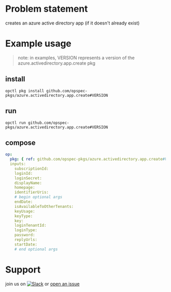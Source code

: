 # Problem statement
creates an azure active directory app (if it doesn't already exist)

# Example usage

> note: in examples, VERSION represents a version of the azure.activedirectory.app.create pkg

## install

```shell
opctl pkg install github.com/opspec-pkgs/azure.activedirectory.app.create#VERSION
```

## run

```
opctl run github.com/opspec-pkgs/azure.activedirectory.app.create#VERSION
```

## compose

```yaml
op:
  pkg: { ref: github.com/opspec-pkgs/azure.activedirectory.app.create#VERSION }
  inputs:
    subscriptionId:
    loginId:
    loginSecret:
    displayName:
    homepage:
    identifierUris:
    # begin optional args
    endDate:
    isAvailableToOtherTenants:
    keyUsage:
    keyType:
    key:
    loginTenantId:
    loginType:
    password:
    replyUrls:
    startDate:
    # end optional args
```

# Support

join us on [![Slack](https://opspec-slackin.herokuapp.com/badge.svg)](https://opspec-slackin.herokuapp.com/)
or [open an issue](https://github.com/opspec-pkgs/azure.activedirectory.app.create/issues)
